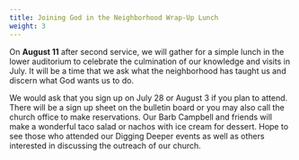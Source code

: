 ```yaml
---
title: Joining God in the Neighborhood Wrap-Up Lunch
weight: 3
---
```


On **August 11** after second service, we will gather for a simple lunch in the lower auditorium to celebrate the culmination of our knowledge and visits in July. It will be a time that we ask what the neighborhood has taught us and discern what God wants us to do.  
   
We would ask that you sign up on July 28 or August 3 if you plan to attend.  There will be a sign up sheet on the bulletin board or you may also call the church office to make reservations. Our Barb Campbell and friends will make a wonderful taco salad or nachos with ice cream for dessert. Hope to see those who attended our Digging Deeper events as well as others interested in discussing the outreach of our church.